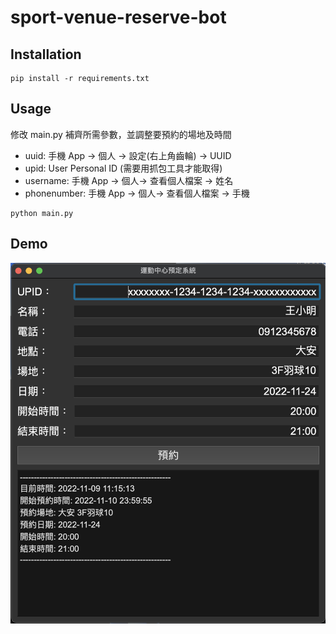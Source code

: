 # sport-venue-reserve-bot

## Installation
```
pip install -r requirements.txt
```

## Usage
修改 main.py 補齊所需參數，並調整要預約的場地及時間
* uuid: 手機 App -> 個人 -> 設定(右上角齒輪) -> UUID
* upid: User Personal ID (需要用抓包工具才能取得)
* username: 手機 App -> 個人-> 查看個人檔案 -> 姓名
* phonenumber: 手機 App -> 個人-> 查看個人檔案 -> 手機
```
python main.py
```

## Demo
![demo](images/demo.png)